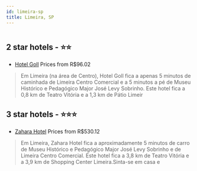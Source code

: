 ```yaml
---
id: limeira-sp
title: Limeira, SP
---
```


<center><img src="https://i.travelapi.com/hotels/56000000/55360000/55356600/55356508/27f89829_z.jpg" alt="" /></center>


##  2 star hotels - ⭐️⭐️

-    [Hotel Goll](https://www.hurb.com/br/aud/https://www.hurb.com/br/hotels/limeira/hotel-goll-HT-OCHR?cmp=18055) Prices from R$96.02
   > Em Limeira (na área de Centro), Hotel Goll fica a apenas 5 minutos de caminhada de Limeira Centro Comercial e a 5 minutos a pé de Museu Histórico e Pedagógico Major José Levy Sobrinho.  Este hotel fica a 0,8 km de Teatro Vitória e a 1,3 km de Pátio Limeir

##  3 star hotels - ⭐️⭐️⭐️

-    [Zahara Hotel](https://www.hurb.com/br/aud/https://www.hurb.com/br/hotels/limeira/zahara-hotel-HT-T9F6?cmp=18055) Prices from R$530.12
   > Em Limeira, Zahara Hotel fica a aproximadamente 5 minutos de carro de Museu Histórico e Pedagógico Major José Levy Sobrinho e de Limeira Centro Comercial.  Este hotel fica a 3,8 km de Teatro Vitória e a 3,9 km de Shopping Center Limeira.Sinta-se em casa e

